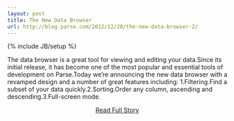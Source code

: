 ```yaml
---
layout: post
title: The New Data Browser
url: http://blog.parse.com/2012/12/20/the-new-data-browser-2/
---
```

{% include JB/setup %}<p>The data browser is a great tool for viewing and editing your data.Since its initial release, it has become one of the most popular and essential tools of development on Parse.Today we’re announcing the new data browser with a revamped design and a number of great features including:
  1.Filtering.Find a subset of your data quickly.2.Sorting.Order any column, ascending and descending.3.Full-screen mode.</p>
<center><p><a href="http://blog.parse.com/2012/12/20/the-new-data-browser-2/" style='padding:15px;'>Read Full Story</a></p></center>
